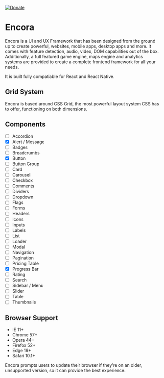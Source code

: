 [![Donate](https://img.shields.io/badge/Donate-PayPal-green.svg)](https://www.paypal.com/cgi-bin/webscr?cmd=_s-xclick&hosted_button_id=QYKEB6ZGTJNZ4)
# Encora
Encora is a UI and UX Framework that has been designed from the ground up to create powerful, websites, mobile apps, desktop apps and more. It comes with feature detection, audio, video, DOM capabilities out of the box. Additionally, a full featured game engine, maps engine and analytics systems are provided to create a complete frontend framework for all your needs.

It is built fully compatiable for React and React Native.

## Grid System
Encora is based around CSS Grid, the most powerful layout system CSS has to offer, functioning on both dimensions.

## Components
- [ ] Accordion
- [x] Alert / Message
- [ ] Badges
- [ ] Breadcrumbs
- [x] Button
- [ ] Button Group
- [ ] Card
- [ ] Carousel
- [ ] Checkbox
- [ ] Comments
- [ ] Dividers
- [ ] Dropdown
- [ ] Flags
- [ ] Forms
- [ ] Headers
- [ ] Icons
- [ ] Inputs
- [ ] Labels
- [ ] List
- [ ] Loader
- [ ] Modal
- [ ] Navigation
- [ ] Pagination
- [ ] Pricing Table
- [x] Progress Bar
- [ ] Rating
- [ ] Search
- [ ] Sidebar / Menu
- [ ] Slider
- [ ] Table
- [ ] Thumbnails

## Browser Support
- IE 11+
- Chrome 57+
- Opera 44+
- Firefox 52+
- Edge 16+
- Safari 10.1+

Encora prompts users to update their browser if they're on an older, unsupported version, so it can provide the best experience.
